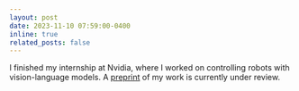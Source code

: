 ```yaml
---
layout: post
date: 2023-11-10 07:59:00-0400
inline: true
related_posts: false
---
```


I finished my internship at Nvidia, where I worked on controlling robots with vision-language models. A <a href="https://arxiv.org/pdf/2405.05226">preprint</a> of my work is currently under review.

